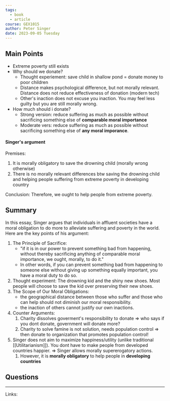```yaml
---
tags:
  - book
  - article
course: GEX1015
author: Peter Singer
date: 2023-09-05 Tuesday
---
```


## Main Points

- Extreme poverty still exists
- Why should we donate?
	- Thought experiement: save child in shallow pond = donate money to poor children
	- Distance makes psychological difference, but not morally relevant. Distance does not reduce effectiveness of donation (modern tech)
	- Other's inaction does not excuse you inaction. You may feel less guilty but you are still morally wrong.
- How much should i donate?
	- Strong version: reduce suffering as much as possible without sacrificing something else of **comparable moral importance** 
	- Moderate vers: reduce suffering as much as possible without sacrificing something else of **any moral imporance**.

#### Singer's argument

Premises:

1. It is morally obligatory to save the drowning child (morally wrong otherwise)
2. There is no morally relevant differences btw saving the drowning child and helping people suffering from extreme poverty in developing country

Conclusion: Therefore, we ought to help people from extreme poverty.

## Summary

In this essay, Singer argues that individuals in affluent societies have a moral obligation to do more to alleviate suffering and poverty in the world. Here are the key points of his argument:

1. The Principle of Sacrifice:  
	- "if it is in our power to prevent something bad from happening, without thereby sacrificing anything of comparable moral importance, we ought, morally, to do it." 
	- In other words, if you can prevent something bad from happening to someone else without giving up something equally important, you have a moral duty to do so.
2. Thought experiment: The drowning kid and the shiny new shoes. Most people will choose to save the kid over preserving their new shoes.
3. The Scope of Our Moral Obligations: 
	- the geographical distance between those who suffer and those who can help should not diminish our moral responsibility. 
	- the inaction of others cannot justify our own inactions.
4. Counter Arguments:
	1. Charity dissolves goverment's responsibility to donate => who says if you dont donate, government will donate more?
	2. Charity to solve famine is not solution, needs population control => then donate to organization that promotes population control!
5. Singer does not aim to maximize happiness/utility (unlike traditional [[Utilitarianism]]). You dont have to make people from developed countries happier. => Singer allows morally supererogatory actions.
	1. However, it is **morally obligatory** to help people in **developing countries**

## Questions

---
Links:
